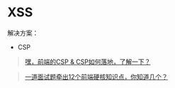 # XSS

解决方案：

* CSP

> [嘿，前端的CSP & CSP如何落地，了解一下？](https://juejin.cn/post/6867941386025435149)

> [一道面试题牵出12个前端硬核知识点，你知道几个？](https://mp.weixin.qq.com/s/6PE1knh9gyj41-7yfbfK_Q)